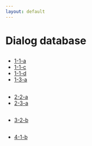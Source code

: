 ```yaml
---
layout: default
---
```


# Dialog database


##
* [1-1-a](./Dialog/1-1-a.md)
* [1-1-c](./Dialog/1-1-c.md)
* [1-1-d](./Dialog/1-1-d.md)
* [1-3-a](./Dialog/1-3-a.md)

##
* [2-2-a](./Dialog/2-2-a.md)
* [2-3-a](./Dialog/2-3-a.md)

##
* [3-2-b](./Dialog/3-2-b.md)

## 
* [4-1-b](./Dialog/4-1-b.md)
